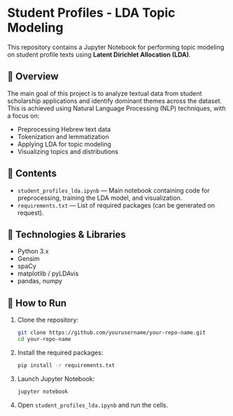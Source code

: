 # Student Profiles - LDA Topic Modeling

This repository contains a Jupyter Notebook for performing topic modeling on student profile texts using **Latent Dirichlet Allocation (LDA)**.

## 📘 Overview

The main goal of this project is to analyze textual data from student scholarship applications and identify dominant themes across the dataset. This is achieved using Natural Language Processing (NLP) techniques, with a focus on:

- Preprocessing Hebrew text data
- Tokenization and lemmatization
- Applying LDA for topic modeling
- Visualizing topics and distributions

## 📂 Contents

- `student_profiles_lda.ipynb` — Main notebook containing code for preprocessing, training the LDA model, and visualization.
- `requirements.txt` — List of required packages (can be generated on request).

## 🔧 Technologies & Libraries

- Python 3.x
- Gensim
- spaCy
- matplotlib / pyLDAvis
- pandas, numpy

## 🧪 How to Run

1. Clone the repository:
   ```bash
   git clone https://github.com/yourusername/your-repo-name.git
   cd your-repo-name

2. Install the required packages:
   ```bash
   pip install -r requirements.txt

4. Launch Jupyter Notebook:
   ```bash
   jupyter notebook

5. Open `student_profiles_lda.ipynb` and run the cells.

